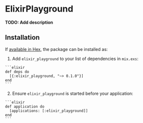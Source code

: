 # ElixirPlayground

**TODO: Add description**

## Installation

If [available in Hex](https://hex.pm/docs/publish), the package can be installed as:

  1. Add `elixir_playground` to your list of dependencies in `mix.exs`:

    ```elixir
    def deps do
      [{:elixir_playground, "~> 0.1.0"}]
    end
    ```

  2. Ensure `elixir_playground` is started before your application:

    ```elixir
    def application do
      [applications: [:elixir_playground]]
    end
    ```
